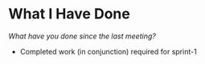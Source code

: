 # What I Have Done
*What have you done since the last meeting?*

- Completed work (in conjunction) required for sprint-1